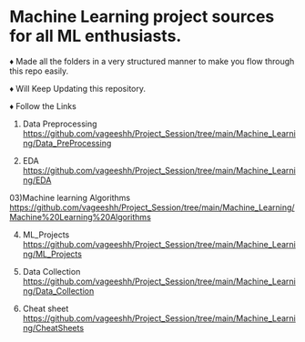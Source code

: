 # Machine Learning project sources for all ML enthusiasts.
♦️ Made all the folders in a very structured manner to make you flow through this repo easily.

♦️ Will Keep Updating this repository.

♦️ Follow the Links 
01) Data Preprocessing
https://github.com/vageeshh/Project_Session/tree/main/Machine_Learning/Data_PreProcessing

02) EDA
https://github.com/vageeshh/Project_Session/tree/main/Machine_Learning/EDA

03)Machine learning Algorithms 
https://github.com/vageeshh/Project_Session/tree/main/Machine_Learning/Machine%20Learning%20Algorithms

04) ML_Projects
https://github.com/vageeshh/Project_Session/tree/main/Machine_Learning/ML_Projects

05) Data Collection
https://github.com/vageeshh/Project_Session/tree/main/Machine_Learning/Data_Collection

06) Cheat sheet
https://github.com/vageeshh/Project_Session/tree/main/Machine_Learning/CheatSheets
